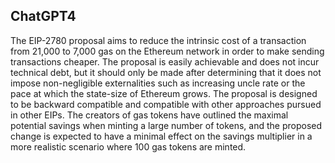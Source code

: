 ## ChatGPT4

The EIP-2780 proposal aims to reduce the intrinsic cost of a transaction from 21,000 to 7,000 gas on the Ethereum network in order to make sending transactions cheaper. The proposal is easily achievable and does not incur technical debt, but it should only be made after determining that it does not impose non-negligible externalities such as increasing uncle rate or the pace at which the state-size of Ethereum grows. The proposal is designed to be backward compatible and compatible with other approaches pursued in other EIPs. The creators of gas tokens have outlined the maximal potential savings when minting a large number of tokens, and the proposed change is expected to have a minimal effect on the savings multiplier in a more realistic scenario where 100 gas tokens are minted.
